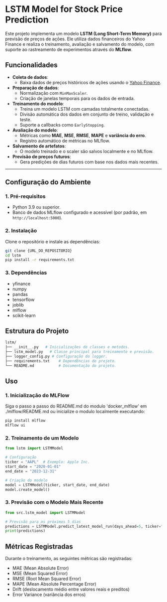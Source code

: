 # LSTM Model for Stock Price Prediction

Este projeto implementa um modelo **LSTM (Long Short-Term Memory)** para previsão de preços de ações. Ele utiliza dados financeiros do Yahoo Finance e realiza o treinamento, avaliação e salvamento do modelo, com suporte ao rastreamento de experimentos através do **MLflow**.  

## Funcionalidades

- **Coleta de dados**:
  - Baixa dados de preços históricos de ações usando o [Yahoo Finance](https://finance.yahoo.com/).
- **Preparação de dados**:
  - Normalização com `MinMaxScaler`.
  - Criação de janelas temporais para os dados de entrada.
- **Treinamento do modelo**:
  - Treina um modelo LSTM com camadas totalmente conectadas.
  - Divisão automática dos dados em conjunto de treino, validação e teste.
  - Suporte a callbacks como `EarlyStopping`.
- **Avaliação do modelo**:
  - Métricas como **MAE**, **MSE**, **RMSE**, **MAPE** e **variância do erro**.
  - Registro automático de métricas no MLflow.
- **Salvamento de artefatos**:
  - O modelo treinado e o scaler são salvos localmente e no MLflow.
- **Previsão de preços futuros**:
  - Gera predições de dias futuros com base nos dados mais recentes.

---

## Configuração do Ambiente

### 1. Pré-requisitos

- Python 3.9 ou superior.
- Banco de dados MLflow configurado e acessível (por padrão, em `http://localhost:5000`).

### 2. Instalação

Clone o repositório e instale as dependências:

```bash
git clone {URL_DO_REPOSITORIO}
cd lstm
pip install -r requirements.txt
```

### 3. Dependências

- yfinance
- numpy
- pandas
- tensorflow
- joblib
- mlflow
- scikit-learn

## Estrutura do Projeto
```bash
lstm/
├── __init__.py   # Inicializações de classes e metodos.
├── lstm_model.py   # Classe principal para treinamento e previsão.
├── logger_config.py # Configuração do logger.
├── requirements.txt    # Dependências do projeto.
└── README.md           # Documentação do projeto.
```

## Uso

### 1. Inicialização do MLFlow

Siga o passo a passo do README.md do modulo 'docker_mlflow' em ./mlflow/README.md ou inicialize o modulo localmente executando:

```bash
pip install mlflow
mlflow ui
```

### 2. Treinamento de um Modelo
```python 
from lstm import LSTMModel

# Configuração
ticker = "AAPL"  # Exemplo: Apple Inc.
start_date = "2020-01-01"
end_date = "2023-12-31"

# Criação do modelo
model = LSTMModel(ticker, start_date, end_date)
model.create_model()
```

### 3. Previsão com o Modelo Mais Recente
```python 
from src.lstm_model import LSTMModel

# Previsão para os próximos 5 dias
predictions = LSTMModel.predict_latest_model_run(days_ahead=5, ticker="AAPL")
print(predictions)
```

## Métricas Registradas

Durante o treinamento, as seguintes métricas são registradas:

- MAE (Mean Absolute Error)
- MSE (Mean Squared Error)
- RMSE (Root Mean Squared Error)
- MAPE (Mean Absolute Percentage Error)
- Drift (deslocamento médio entre valores reais e preditos)
- Error Variance (variância dos erros)
